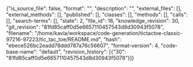 {"is_source_file": false, "format": "", "description": "", "external_files": [], "external_methods": [], "published": [], "classes": [], "methods": [], "calls": [], "search-terms": [], "state": 2, "file_id": 16, "knowledge_revision": 30, "git_revision": "81fd85caff0d5e6657110457543d8d30943f5078", "filename": "/home/kavia/workspace/code-generation/tictactoe-classic-97216-97223/tic_tac_toe/README.md", "hash": "ebece526bc2eadd78ddd787a76c56607", "format-version": 4, "code-base-name": "default", "revision_history": [{"30": "81fd85caff0d5e6657110457543d8d30943f5078"}]}